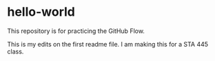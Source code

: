 # hello-world
This repository is for practicing the GitHub Flow.

This is my edits on the first readme file. I am making this for a STA 445 class.
